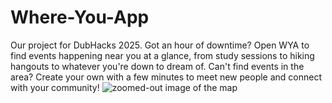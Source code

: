 # Where-You-App
Our project for DubHacks 2025. Got an hour of downtime? Open WYA to find events happening near you at a glance, from study sessions to hiking hangouts to whatever you're down to dream of. Can't find events in the area? Create your own with a few minutes to meet new people and connect with your community! 
![zoomed-out image of the map](https://raw.githubusercontent.com/afu5/Where-You-App/refs/heads/main/where-you-app/public/dubhacks1.png)
